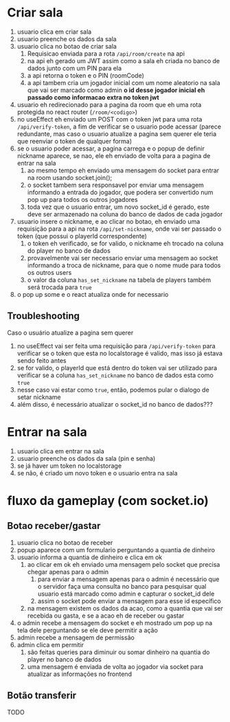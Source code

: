 # Criar sala
1. usuario clica em criar sala
2. usuario preenche os dados da sala
3. usuario clica no botao de criar sala
    1. Requisicao enviada para a rota `/api/room/create` na api
    2. na api eh gerado um JWT assim como a sala eh criada no banco de dados junto com um PIN para ela
    3. a api retorna o token e o PIN (roomCode)
    4. a api tambem cria um jogador inicial com um nome aleatorio na sala que vai ser marcado como admin
        **o id desse jogador inicial eh passado como informacao extra no token jwt**
4. usuario eh redirecionado para a pagina da room que eh uma rota protegida no react router (`/room/<codigo>`)
5. no useEffect eh enviado um POST com o token jwt para uma rota `/api/verify-token`, a fim de verificar se o usuario pode acessar
    (parece redundante, mas caso o usuario atualize a pagina sem querer ele teria que reenviar o token de qualquer forma)
6. se o usuario poder acessar, a pagina carrega e o popup de definir nickname aparece, se nao, ele eh enviado de volta para a pagina de entrar na sala
    1. ao mesmo tempo eh enviado uma mensagem do socket para entrar na room usando socket.join();
    2. o socket tambem sera responsavel por enviar uma mensagem informando a entrada do jogador, que podera ser convertido num pop up para todos os outros jogadores
    3. toda vez que o usuario entrar, um novo socket_id é gerado, este deve ser armazenado na coluna do banco de dados de cada jogador
7. usuario insere o nickname, e ao clicar no botao, eh enviado uma requisição para a api na rota `/api/set-nickname`, onde vai ser passado o token (que possui o playerId correspondente)
    1. o token eh verificado, se for valido, o nickname eh trocado na coluna do player no banco de dados
    2. provavelmente vai ser necessario enviar uma mensagem ao socket informando a troca de nickname, para que o nome mude para todos os outros users
    3. o valor da coluna `has_set_nickname` na tabela de players também será trocada para `true`
8. o pop up some e o react atualiza onde for necessario

## Troubleshooting
Caso o usuário atualize a pagina sem querer
1. no useEffect vai ser feita uma requisição para `/api/verify-token` para verificar se o token que esta no localstorage é valido, mas isso já estava sendo feito antes
2. se for valido, o playerId que está dentro do token vai ser utilizado para verificar se a coluna `has_set_nickname` no banco de dados esta como `true`
3. nesse caso vai estar como `true`, então, podemos pular o dialogo de setar nickname
4. além disso, é necessário atualizar o socket_id no banco de dados???

# Entrar na sala
1. usuario clica em entrar na sala 
2. usuario preenche os dados da sala (pin e senha)
3. se já haver um token no localstorage
4. se não, é criado um novo token e o usuario entra na sala


# fluxo da gameplay (com socket.io)
## Botao receber/gastar
1. usuario clica no botao de receber
2. popup aparece com um formulario perguntando a quantia de dinheiro
3. usuario informa a quantia de dinheiro e clica em ok
    1. ao clicar em ok eh enviado uma mensagem pelo socket que precisa chegar apenas para o admin
        1. para enviar a mensagem apenas para o admin é necessário que o servidor faça uma consulta no banco para pesquisar qual usuario está marcado como admin e capturar o socket_id dele
        2. assim o socket pode enviar a mensagem para esse id específico
    2. na mensagem existem os dados da acao, como a quantia que vai ser recebida ou gasta, e se a acao eh de receber ou gastar
4. o admin recebe a mensagem do socket e eh mostrado um pop up na tela dele perguntando se ele deve permitir a ação
5. admin recebe a mensagem de permissão
6. admin clica em permitir
    1. são feitas queries para diminuir ou somar dinheiro na quantia do player no banco de dados
    2. uma mensagem é enviada de volta ao jogador via socket para atualizar as informações no frontend

## Botão transferir
TODO